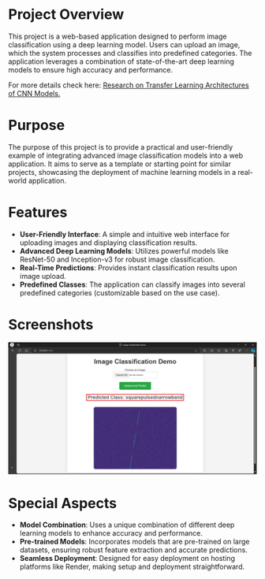 # Project Overview

This project is a web-based application designed to perform image classification using a deep learning model. Users can upload an image, which the system processes and classifies into predefined categories. The application leverages a combination of state-of-the-art deep learning models to ensure high accuracy and performance.

For more details check here: [Research on Transfer Learning Architectures of CNN Models.](https://github.com/HR-Fahim/Research-on-SETI-Data-Using-CNN-Models-with-Transfer-Learning.git)

# Purpose

The purpose of this project is to provide a practical and user-friendly example of integrating advanced image classification models into a web application. It aims to serve as a template or starting point for similar projects, showcasing the deployment of machine learning models in a real-world application.

# Features

- **User-Friendly Interface**: A simple and intuitive web interface for uploading images and displaying classification results.
- **Advanced Deep Learning Models**: Utilizes powerful models like ResNet-50 and Inception-v3 for robust image classification.
- **Real-Time Predictions**: Provides instant classification results upon image upload.
- **Predefined Classes**: The application can classify images into several predefined categories (customizable based on the use case).

# Screenshots

![alt text](<Result on HTML.png>)

# Special Aspects

- **Model Combination**: Uses a unique combination of different deep learning models to enhance accuracy and performance.
- **Pre-trained Models**: Incorporates models that are pre-trained on large datasets, ensuring robust feature extraction and accurate predictions.
- **Seamless Deployment**: Designed for easy deployment on hosting platforms like Render, making setup and deployment straightforward.

